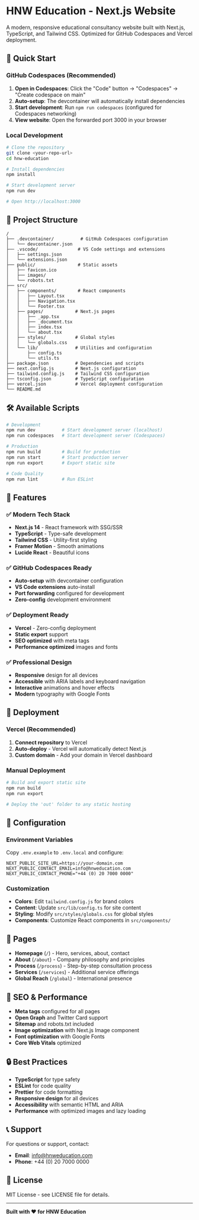 # HNW Education - Next.js Website

A modern, responsive educational consultancy website built with Next.js, TypeScript, and Tailwind CSS. Optimized for GitHub Codespaces and Vercel deployment.

## 🚀 Quick Start

### GitHub Codespaces (Recommended)

1. **Open in Codespaces**: Click the "Code" button → "Codespaces" → "Create codespace on main"
2. **Auto-setup**: The devcontainer will automatically install dependencies
3. **Start development**: Run `npm run codespaces` (configured for Codespaces networking)
4. **View website**: Open the forwarded port 3000 in your browser

### Local Development

```bash
# Clone the repository
git clone <your-repo-url>
cd hnw-education

# Install dependencies
npm install

# Start development server
npm run dev

# Open http://localhost:3000
```

## 📁 Project Structure

```
/
├── .devcontainer/          # GitHub Codespaces configuration
│   └── devcontainer.json
├── .vscode/               # VS Code settings and extensions
│   ├── settings.json
│   └── extensions.json
├── public/                # Static assets
│   ├── favicon.ico
│   ├── images/
│   └── robots.txt
├── src/
│   ├── components/        # React components
│   │   ├── Layout.tsx
│   │   ├── Navigation.tsx
│   │   └── Footer.tsx
│   ├── pages/            # Next.js pages
│   │   ├── _app.tsx
│   │   ├── _document.tsx
│   │   ├── index.tsx
│   │   └── about.tsx
│   ├── styles/           # Global styles
│   │   └── globals.css
│   └── lib/              # Utilities and configuration
│       ├── config.ts
│       └── utils.ts
├── package.json          # Dependencies and scripts
├── next.config.js        # Next.js configuration
├── tailwind.config.js    # Tailwind CSS configuration
├── tsconfig.json         # TypeScript configuration
├── vercel.json           # Vercel deployment configuration
└── README.md
```

## 🛠 Available Scripts

```bash
# Development
npm run dev          # Start development server (localhost)
npm run codespaces   # Start development server (Codespaces)

# Production
npm run build        # Build for production
npm run start        # Start production server
npm run export       # Export static site

# Code Quality
npm run lint         # Run ESLint
```

## 🎨 Features

### ✅ **Modern Tech Stack**
- **Next.js 14** - React framework with SSG/SSR
- **TypeScript** - Type-safe development
- **Tailwind CSS** - Utility-first styling
- **Framer Motion** - Smooth animations
- **Lucide React** - Beautiful icons

### ✅ **GitHub Codespaces Ready**
- **Auto-setup** with devcontainer configuration
- **VS Code extensions** auto-install
- **Port forwarding** configured for development
- **Zero-config** development environment

### ✅ **Deployment Ready**
- **Vercel** - Zero-config deployment
- **Static export** support
- **SEO optimized** with meta tags
- **Performance optimized** images and fonts

### ✅ **Professional Design**
- **Responsive** design for all devices
- **Accessible** with ARIA labels and keyboard navigation
- **Interactive** animations and hover effects
- **Modern** typography with Google Fonts

## 🚀 Deployment

### Vercel (Recommended)

1. **Connect repository** to Vercel
2. **Auto-deploy** - Vercel will automatically detect Next.js
3. **Custom domain** - Add your domain in Vercel dashboard

### Manual Deployment

```bash
# Build and export static site
npm run build
npm run export

# Deploy the 'out' folder to any static hosting
```

## 🔧 Configuration

### Environment Variables

Copy `.env.example` to `.env.local` and configure:

```env
NEXT_PUBLIC_SITE_URL=https://your-domain.com
NEXT_PUBLIC_CONTACT_EMAIL=info@hnweducation.com
NEXT_PUBLIC_CONTACT_PHONE="+44 (0) 20 7000 0000"
```

### Customization

- **Colors**: Edit `tailwind.config.js` for brand colors
- **Content**: Update `src/lib/config.ts` for site content
- **Styling**: Modify `src/styles/globals.css` for global styles
- **Components**: Customize React components in `src/components/`

## 📱 Pages

- **Homepage** (`/`) - Hero, services, about, contact
- **About** (`/about`) - Company philosophy and principles
- **Process** (`/process`) - Step-by-step consultation process
- **Services** (`/services`) - Additional service offerings
- **Global Reach** (`/global`) - International presence

## 🎯 SEO & Performance

- **Meta tags** configured for all pages
- **Open Graph** and Twitter Card support
- **Sitemap** and robots.txt included
- **Image optimization** with Next.js Image component
- **Font optimization** with Google Fonts
- **Core Web Vitals** optimized

## 🔒 Best Practices

- **TypeScript** for type safety
- **ESLint** for code quality
- **Prettier** for code formatting
- **Responsive design** for all devices
- **Accessibility** with semantic HTML and ARIA
- **Performance** with optimized images and lazy loading

## 📞 Support

For questions or support, contact:
- **Email**: info@hnweducation.com
- **Phone**: +44 (0) 20 7000 0000

## 📄 License

MIT License - see LICENSE file for details.

---

**Built with ❤️ for HNW Education**

